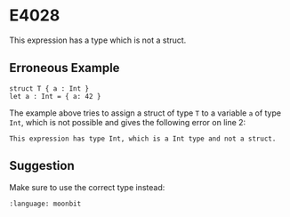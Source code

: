 # E4028

This expression has a type which is not a struct.

## Erroneous Example

```moonbit
struct T { a : Int }
let a : Int = { a: 42 }
```

The example above tries to assign a struct of type `T` to a variable `a` of type `Int`,
which is not possible and gives the following error on line 2:

```
This expression has type Int, which is a Int type and not a struct.
```

## Suggestion

Make sure to use the correct type instead:

```{literalinclude} /sources/error_codes/E4028_fixed/top.mbt
:language: moonbit
```
